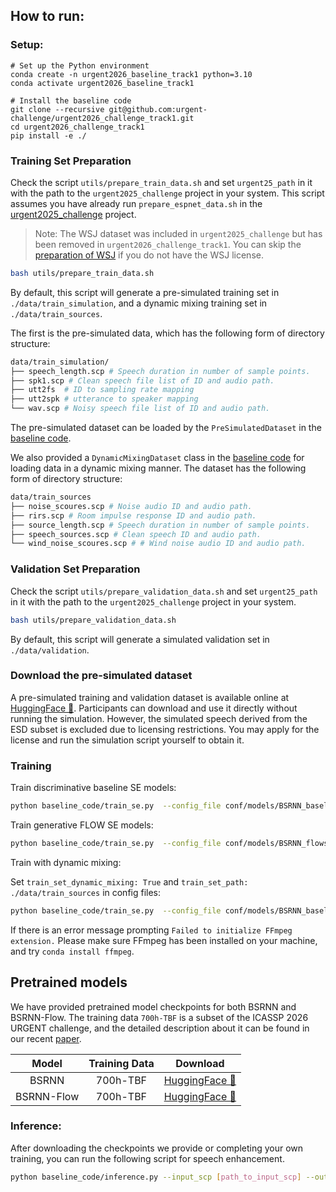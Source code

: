 ## How to run:


### Setup:
```
# Set up the Python environment
conda create -n urgent2026_baseline_track1 python=3.10 
conda activate urgent2026_baseline_track1

# Install the baseline code
git clone --recursive git@github.com:urgent-challenge/urgent2026_challenge_track1.git
cd urgent2026_challenge_track1
pip install -e ./
```

### Training Set Preparation

Check the script `utils/prepare_train_data.sh`  and set `urgent25_path` in it with the path to the `urgent2025_challenge` project in your system. 
This script assumes you have already run `prepare_espnet_data.sh` in the [urgent2025_challenge](https://github.com/urgent-challenge/urgent2025_challenge/) project.

> Note: The WSJ dataset was included in `urgent2025_challenge` but has been removed in `urgent2026_challenge_track1`. You can skip the [preparation of WSJ](https://github.com/urgent-challenge/urgent2025_challenge/blob/daf1730cc11bf450d05c2d9e1d8bb3afdd63c427/prepare_espnet_data.sh#L91-L107) if you do not have the WSJ license. 


```bash 
bash utils/prepare_train_data.sh
```
By default, this script will generate a pre-simulated training set in `./data/train_simulation`, and a dynamic mixing training set in `./data/train_sources`.

The first is the pre-simulated data, which has the following form of directory structure:
```bash
data/train_simulation/
├── speech_length.scp # Speech duration in number of sample points.
├── spk1.scp # Clean speech file list of ID and audio path.
├── utt2fs  # ID to sampling rate mapping
├── utt2spk # utterance to speaker mapping 
└── wav.scp # Noisy speech file list of ID and audio path.
```
The pre-simulated dataset can be loaded by the `PreSimulatedDataset` in the [baseline code](https://github.com/urgent-challenge/urgent2026_challenge_track1/blob/main/baseline_code/dataset.py).

We also provided a `DynamicMixingDataset` class in the [baseline code](https://github.com/urgent-challenge/urgent2026_challenge_track1/blob/main/baseline_code/dataset.py) for loading data in a dynamic mixing manner.
The dataset has the following form of directory structure:

```bash
data/train_sources
├── noise_scoures.scp # Noise audio ID and audio path.
├── rirs.scp # Room impulse response ID and audio path.
├── source_length.scp # Speech duration in number of sample points.
├── speech_sources.scp # Clean speech ID and audio path.
└── wind_noise_scoures.scp # # Wind noise audio ID and audio path.
```

### Validation Set Preparation

Check the script `utils/prepare_validation_data.sh`  and set `urgent25_path` in it with the path to the `urgent2025_challenge` project in your system. 
```bash 
bash utils/prepare_validation_data.sh
```
By default, this script will generate a simulated validation set in `./data/validation`.

### Download the pre-simulated dataset

A pre-simulated training and validation dataset is available online at [HuggingFace 🤗](https://huggingface.co/datasets/lichenda/urgent26_track2_universal_se). Participants can download and use it directly without running the simulation. However, the simulated speech derived from the ESD subset is excluded due to licensing restrictions. You may apply for the license and run the simulation script yourself to obtain it.


### Training
Train discriminative baseline SE models:
```bash 
python baseline_code/train_se.py  --config_file conf/models/BSRNN_baseline.yaml
```

Train generative FLOW SE models:

```bash 
python baseline_code/train_se.py  --config_file conf/models/BSRNN_flowse.yaml
```


Train with dynamic mixing:

Set `train_set_dynamic_mixing: True` and  `train_set_path: ./data/train_sources` in config files:

```bash 
python baseline_code/train_se.py  --config_file conf/models/BSRNN_baseline_dm.yaml
```
If there is an error message prompting `Failed to initialize FFmpeg extension.` Please make sure FFmpeg has been installed on your machine, and try `conda install ffmpeg`.

## Pretrained models

We have provided pretrained model checkpoints for both BSRNN and BSRNN-Flow. 
The training data `700h-TBF` is a subset of the ICASSP 2026 URGENT challenge, and the detailed description about it can be found in our recent [paper](https://arxiv.org/abs/2506.23859). 

| Model | Training Data |Download|
|:-----:|:------:|:------:|
|BSRNN | 700h-TBF |[HuggingFace 🤗](https://huggingface.co/lichenda/icassp_2026_urgent_baseline/resolve/main/bsrnn.ckpt)|
|BSRNN-Flow | 700h-TBF |[HuggingFace 🤗](https://huggingface.co/lichenda/icassp_2026_urgent_baseline/resolve/main/flow_bsrnn.ckpt)|


### Inference:

After downloading the checkpoints we provide or completing your own training, you can run the following script for speech enhancement.

```bash
python baseline_code/inference.py --input_scp [path_to_input_scp] --output [output_dir] --ckpt_path [path_to_checkpoint]
```